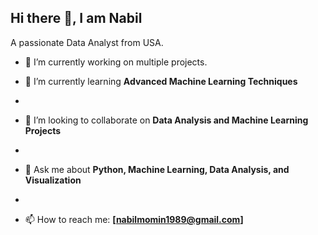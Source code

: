 ## Hi there 👋, I am Nabil

A passionate Data Analyst from USA.


- 🔭 I’m currently working on multiple projects.
 
- 🌱 I’m currently learning **Advanced Machine Learning Techniques**
- 
- 👯 I’m looking to collaborate on **Data Analysis and Machine Learning Projects**
- 
- 💬 Ask me about **Python, Machine Learning, Data Analysis, and Visualization**
- 
- 📫 How to reach me: **[nabilmomin1989@gmail.com]**


